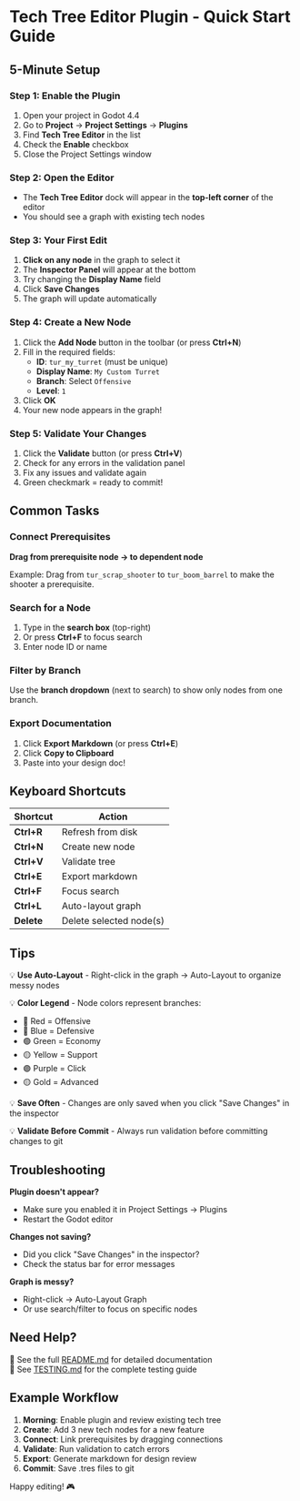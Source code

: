 # Tech Tree Editor Plugin - Quick Start Guide

## 5-Minute Setup

### Step 1: Enable the Plugin
1. Open your project in Godot 4.4
2. Go to **Project** → **Project Settings** → **Plugins**
3. Find **Tech Tree Editor** in the list
4. Check the **Enable** checkbox
5. Close the Project Settings window

### Step 2: Open the Editor
- The **Tech Tree Editor** dock will appear in the **top-left corner** of the editor
- You should see a graph with existing tech nodes

### Step 3: Your First Edit
1. **Click on any node** in the graph to select it
2. The **Inspector Panel** will appear at the bottom
3. Try changing the **Display Name** field
4. Click **Save Changes**
5. The graph will update automatically

### Step 4: Create a New Node
1. Click the **Add Node** button in the toolbar (or press **Ctrl+N**)
2. Fill in the required fields:
   - **ID**: `tur_my_turret` (must be unique)
   - **Display Name**: `My Custom Turret`
   - **Branch**: Select `Offensive`
   - **Level**: `1`
3. Click **OK**
4. Your new node appears in the graph!

### Step 5: Validate Your Changes
1. Click the **Validate** button (or press **Ctrl+V**)
2. Check for any errors in the validation panel
3. Fix any issues and validate again
4. Green checkmark = ready to commit!

## Common Tasks

### Connect Prerequisites
**Drag from prerequisite node → to dependent node**

Example: Drag from `tur_scrap_shooter` to `tur_boom_barrel` to make the shooter a prerequisite.

### Search for a Node
1. Type in the **search box** (top-right)
2. Or press **Ctrl+F** to focus search
3. Enter node ID or name

### Filter by Branch
Use the **branch dropdown** (next to search) to show only nodes from one branch.

### Export Documentation
1. Click **Export Markdown** (or press **Ctrl+E**)
2. Click **Copy to Clipboard**
3. Paste into your design doc!

## Keyboard Shortcuts

| Shortcut | Action |
|----------|--------|
| **Ctrl+R** | Refresh from disk |
| **Ctrl+N** | Create new node |
| **Ctrl+V** | Validate tree |
| **Ctrl+E** | Export markdown |
| **Ctrl+F** | Focus search |
| **Ctrl+L** | Auto-layout graph |
| **Delete** | Delete selected node(s) |

## Tips

💡 **Use Auto-Layout** - Right-click in the graph → Auto-Layout to organize messy nodes

💡 **Color Legend** - Node colors represent branches:
- 🔴 Red = Offensive
- 🔵 Blue = Defensive  
- 🟢 Green = Economy
- 🟡 Yellow = Support
- 🟣 Purple = Click
- 🟡 Gold = Advanced

💡 **Save Often** - Changes are only saved when you click "Save Changes" in the inspector

💡 **Validate Before Commit** - Always run validation before committing changes to git

## Troubleshooting

**Plugin doesn't appear?**
- Make sure you enabled it in Project Settings → Plugins
- Restart the Godot editor

**Changes not saving?**
- Did you click "Save Changes" in the inspector?
- Check the status bar for error messages

**Graph is messy?**
- Right-click → Auto-Layout Graph
- Or use search/filter to focus on specific nodes

## Need Help?

📖 See the full [README.md](README.md) for detailed documentation  
🧪 See [TESTING.md](TESTING.md) for the complete testing guide

## Example Workflow

1. **Morning**: Enable plugin and review existing tech tree
2. **Create**: Add 3 new tech nodes for a new feature
3. **Connect**: Link prerequisites by dragging connections
4. **Validate**: Run validation to catch errors
5. **Export**: Generate markdown for design review
6. **Commit**: Save .tres files to git

Happy editing! 🎮
